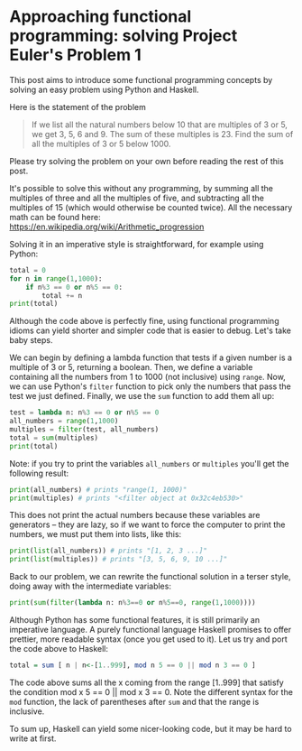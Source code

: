 Approaching functional programming: solving Project Euler's Problem 1
===

This post aims to introduce some functional programming concepts by solving an easy problem using Python and Haskell.

Here is the statement of the problem
>If we list all the natural numbers below 10 that are multiples of 3 or 5, we get 3, 5, 6 and 9. The sum of these multiples is 23.
>Find the sum of all the multiples of 3 or 5 below 1000.

Please try solving the problem on your own before reading the rest of this post.

It's possible to solve this without any programming, by summing all the multiples of three and all the multiples of five, and subtracting all the multiples of 15 (which would otherwise be counted twice). All the necessary math can be found here: https://en.wikipedia.org/wiki/Arithmetic_progression

Solving it in an imperative style is straightforward, for example using Python:
```python
total = 0
for n in range(1,1000):
    if n%3 == 0 or n%5 == 0:
        total += n
print(total)
```

Although the code above is perfectly fine, using functional programming idioms can yield shorter and simpler code that is easier to debug. Let's take baby steps.

We can begin by defining a lambda function that tests if a given number is a multiple of 3 or 5, returning a boolean. Then, we define a variable containing all the numbers from 1 to 1000 (not inclusive) using `range`. Now, we can use Python's `filter` function to pick only the numbers that pass the test we just defined. Finally, we use the `sum` function to add them all up:
```python
test = lambda n: n%3 == 0 or n%5 == 0
all_numbers = range(1,1000)
multiples = filter(test, all_numbers)
total = sum(multiples)
print(total)
```
Note: if you try to print the variables `all_numbers` or `multiples` you'll get the following result:
```python
print(all_numbers) # prints "range(1, 1000)"
print(multiples) # prints "<filter object at 0x32c4eb530>"
```
This does not print the actual numbers because these variables are generators – they are lazy, so if we want to force the computer to print the numbers, we must put them into lists, like this:
```python
print(list(all_numbers)) # prints "[1, 2, 3 ...]"
print(list(multiples)) # prints "[3, 5, 6, 9, 10 ...]"
```
Back to our problem, we can rewrite the functional solution in a terser style, doing away with the intermediate variables:
```python
print(sum(filter(lambda n: n%3==0 or n%5==0, range(1,1000))))
```
Although Python has some functional features, it is still primarily an imperative language. A purely functional language Haskell promises to offer prettier, more readable syntax (once you get used to it). Let us try and port the code above to Haskell:
```haskell
total = sum [ n | n<-[1..999], mod n 5 == 0 || mod n 3 == 0 ]
```
The code above sums all the x coming from the range [1..999] that satisfy the condition mod x 5 == 0 || mod x 3 == 0. Note the different syntax for the `mod` function, the lack of parentheses after `sum` and that the range is inclusive.

To sum up, Haskell can yield some nicer-looking code, but it may be hard to write at first.
